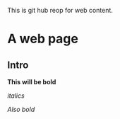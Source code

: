 This is git hub reop for web content.



# A web page

## Intro

**This will be bold**

*italics*

_Also bold_

